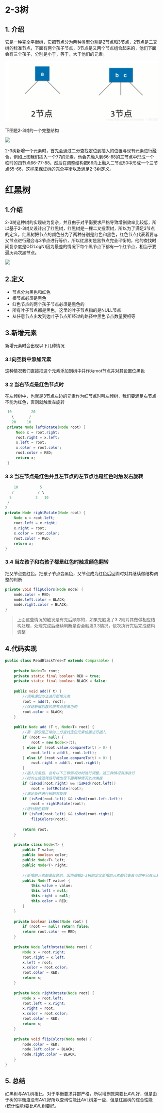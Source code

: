 # 2-3树

## 1. 介绍

它是一种完全平衡树，它把节点分为两种类型分别是2节点和3节点，2节点是二叉树的标准节点，下面有两个孩子节点，3节点是又两个节点组合起来的，他们下面会有三个孩子，分别是小于，等于，大于他们的元素。

![](数据结构/1589877140(1).jpg)

下图是2-3树的一个完整结构

![](/数据结构/1589877283(1).jpg)

2-3树新增一个元素时，首先会通过二分查找定位到插入的位置与现有元素进行融合，例如上图我们插入一个77的元素，他会先融入到66-88的三节点中形成一个临时的四节点66-77-88，然后在调整结构把66向上融入二节点50中形成一个三节点55-66，这样来保证树的完全平衡以及满足2-3树定义。

# 红黑树

## 1.介绍

2-3树这种树的实现较为复杂，并且由于对平衡要求严格导致增删效率比较低，所以基于2-3树又设计出了红黑树，红黑树是一棵二叉搜索树，所以为了满足3节点的定义，红黑树把节点的颜色分为了两种分别是红色和黑色，红色节点代表着要与父节点进行融合与3节点进行等价，所以红黑树是黑节点完全平衡的，他的查找时间复杂度是O(2LogN)因为最差的情况下每个黑节点下都有一个红节点，相当于要遍历两次黑节点。

![](/数据结构/1589879486(1).jpg)

## 2.定义

* 节点分为黑色和红色
* 根节点必须是黑色
* 红色节点的两个孩子节点必须是黑色的
* 所有叶子节点都是黑色，这里的叶子节点指的是NULL节点
* 从任意节点出发到达叶子节点所经过的路径中黑色节点数量要相等

## 3.新增元素

新增元素时会出现以下几种情况

### 3.1向空树中添加元素

这种情况我们直接把这个元素添加到树中并作为root节点并对其设置位黑色

### 3.2 当右节点是红色节点时

在左倾树中，也就是3节点左边的元素作为红节点时叫左倾树，我们要满足右节点不能为红色，否则就触发左旋转

```java
 10			20
   \	   /
   20	  10 
 private Node leftRotate(Node root) {
     Node x = root.right;
     root.right = x.left;
     x.left = root;
     x.color = root.color;
     root.color = RED;
     return x;
 }     
```

### 3.3 当左节点是红色并且左节点的左节点也是红色时触发右旋转

```java
	10			5
   /		   / \
  5           2   10
 /
2 
private Node rightRotate(Node root) {
    Node x = root.left;
    root.left = x.right;
    x.right = root;
    x.color = root.color;
    root.color = RED;
    return x;
}      
```

### 3.4 当左孩子和右孩子都是红色时触发颜色翻转

把父节点变红色，把孩子节点变黑色，父节点成为红色后回溯时对其继续做结构调整的判断

```java
private void flipColors(Node node) {
    node.color = RED;
    node.left.color = BLACK;
    node.right.color = BLACK;
}
```

> 上面这些情况的触发是有先后顺序的，如果先触发了3.2则对其做做相应结构处理，处理完成后继续判断是否会触发3.3情况，依次执行完后完成结构调整

## 4.代码实现

```java
public class ReadBlackTree<T extends Comparable> {

    private Node<T> root;
    private static final boolean RED = true;
    private static final boolean BLACK = false;

    public void add(T t) {
        //调用递归方法进行新增元素
        root = add(t, root);
        //保证新增后数的根节点是黑色的
        root.color = BLACK;
    }

    public Node add (T t, Node<T> root) {
        //第一部分是正常的二分查找定位元素位置进行插入
        if (root == null) {
            root = new Node<>(t);
        } else if (root.value.compareTo(t) > 0) {
            root.left = add(t, root.left);
        } else if (root.value.compareTo(t) < 0) {
            root.right = add(t, root.right);
        }
        //插入元素后，会有以下三种情况对树进行调整，这三种情况有序执行
        //树的左旋选转后可能出现下面两种情况依次类推
        if (isRed(root.right) && !isRed(root.left))
            root = leftRotate(root);
        //满足条件进行树的右旋转
        if (isRed(root.left) && isRed(root.left.left))
            root = rightRotate(root);
        //进行颜色翻转
        if (isRed(root.left) && isRed(root.right))
            flipColors(root);

        return root;
    }

    private class Node<T> {
        public T value;
        public boolean color;
        public Node<T> left;
        public Node<T> right;

        //新增的元素都是红色的，因为根据2-3树的定义新增的元素都代表着与树中已有元素进行融合
        public Node(T value) {
            this.value = value;
            this.left = null;
            this.right = null;
            this.color = RED;
        }
    }

    private boolean isRed(Node root) {
        if (root == null) return false;
        return root.color == RED;
    }

    private Node leftRotate(Node root) {
        Node x = root.right;
        root.right = x.left;
        x.left = root;
        x.color = root.color;
        root.color = RED;
        return x;
    }

    private Node rightRotate(Node root) {
        Node x = root.left;
        root.left = x.right;
        x.right = root;
        x.color = root.color;
        root.color = RED;
        return x;
    }

    private void flipColors(Node node) {
        node.color = RED;
        node.left.color = BLACK;
        node.right.color = BLACK;
    }
}
```

## 5. 总结

红黑树与AVL树相比，对于平衡要求并部严格，所以增删效果要比AVL好，但是由于树的平衡度没有AVL好所以查询性能比AVL树差一些，但是红黑树的综合性能(统计性能)要比AVL树要好。